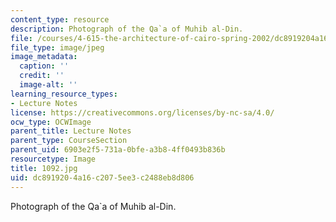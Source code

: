 ```yaml
---
content_type: resource
description: Photograph of the Qa`a of Muhib al-Din.
file: /courses/4-615-the-architecture-of-cairo-spring-2002/dc8919204a16c2075ee3c2488eb8d806_1092.jpg
file_type: image/jpeg
image_metadata:
  caption: ''
  credit: ''
  image-alt: ''
learning_resource_types:
- Lecture Notes
license: https://creativecommons.org/licenses/by-nc-sa/4.0/
ocw_type: OCWImage
parent_title: Lecture Notes
parent_type: CourseSection
parent_uid: 6903e2f5-731a-0bfe-a3b8-4ff0493b836b
resourcetype: Image
title: 1092.jpg
uid: dc891920-4a16-c207-5ee3-c2488eb8d806
---
```

Photograph of the Qa`a of Muhib al-Din.